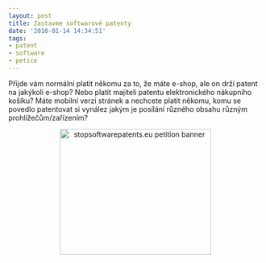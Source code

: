 ```yaml
---
layout: post
title: Zastavme softwarové patenty
date: '2010-01-14 14:34:51'
tags:
- patent
- software
- petice
---
```


Přijde vám normální platit někomu za to, že máte e-shop, ale on drží
patent na jakýkoli e-shop? Nebo platit majiteli patentu elektronického
nákupního košíku? Máte mobilní verzi stránek a nechcete platit někomu,
komu se povedlo patentovat si vynález jakým je posílání různého obsahu
různým prohlížečům/za­řízením?


<div style="text-align:center"><a
href="http://petition.stopsoftwarepatents.eu/871003533596/"><img
src="http://petition.stopsoftwarepatents.eu/banner/871003533596/ssp-300-250.gif"
alt="stopsoftwarepatents.eu petition banner" width="300" height="250"
/></a></div>

